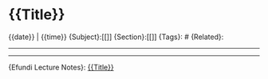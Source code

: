 # {{Title}}
{{date}} | {{time}}
{Subject}:[[]]
{Section}:[[]]
{Tags}: #
{Related}:

--- 

--- 
{Efundi Lecture Notes}: [{{Title}}]()